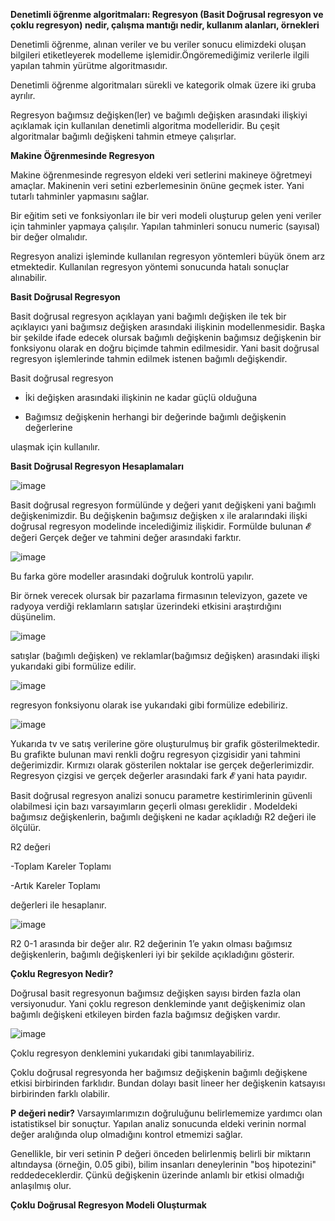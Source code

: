 **Denetimli öğrenme algoritmaları: Regresyon (Basit Doğrusal regresyon ve çoklu regresyon) nedir, çalışma mantığı nedir, kullanım alanları, örnekleri**

Denetimli öğrenme, alınan veriler ve bu veriler sonucu elimizdeki oluşan bilgileri etiketleyerek modelleme işlemidir.Öngöremediğimiz verilerle ilgili yapılan tahmin yürütme algoritmasıdır. 

Denetimli öğrenme algoritmaları sürekli ve kategorik olmak üzere iki gruba ayrılır.

Regresyon bağımsız değişken(ler) ve bağımlı değişken arasındaki ilişkiyi açıklamak için kullanılan denetimli algoritma modelleridir. Bu çeşit algoritmalar bağımlı değişkeni tahmin etmeye çalışırlar.

**Makine Öğrenmesinde Regresyon** 


Makine öğrenmesinde regresyon eldeki veri setlerini makineye öğretmeyi amaçlar. Makinenin veri setini ezberlemesinin önüne geçmek ister. Yani tutarlı tahminler yapmasını sağlar.

Bir eğitim seti ve fonksiyonları ile bir veri modeli oluşturup gelen yeni veriler için tahminler yapmaya çalışılır. Yapılan tahminleri sonucu numeric (sayısal) bir değer olmalıdır.

Regresyon analizi işleminde kullanılan regresyon yöntemleri büyük önem arz etmektedir. Kullanılan regresyon yöntemi sonucunda hatalı sonuçlar alınabilir.


**Basit Doğrusal Regresyon**


Basit doğrusal regresyon açıklayan yani bağımlı değişken ile tek bir açıklayıcı yani bağımsız değişken arasındaki ilişkinin modellenmesidir. Başka bir şekilde ifade edecek olursak bağımlı değişkenin bağımsız değişkenin bir fonksiyonu olarak en doğru biçimde tahmin edilmesidir. Yani basit doğrusal regresyon işlemlerinde tahmin edilmek istenen bağımlı değişkendir.

Basit doğrusal regresyon

- İki değişken arasındaki ilişkinin ne kadar güçlü olduğuna

- Bağımsız değişkenin herhangi bir değerinde bağımlı değişkenin değerlerine

ulaşmak için kullanılır.

**Basit Doğrusal Regresyon Hesaplamaları**

![image](https://user-images.githubusercontent.com/73705686/197873049-8a96866e-e1ad-43fa-9d09-492f2ac355c9.png)

Basit doğrusal regresyon formülünde y değeri yanıt değişkeni yani bağımlı değişkenimizdir. Bu değişkenin bağımsız değişken x ile aralarındaki ilişki doğrusal regresyon modelinde incelediğimiz ilişkidir.
Formülde bulunan 𝓔 değeri Gerçek değer ve tahmini değer arasındaki farktır.

![image](https://user-images.githubusercontent.com/73705686/197874374-6e7b297b-c982-4313-8879-75f79510e1ee.png)

Bu farka göre modeller arasındaki doğruluk kontrolü yapılır.

Bir örnek verecek olursak bir pazarlama firmasının televizyon, gazete ve radyoya verdiği reklamların satışlar üzerindeki etkisini araştırdığını düşünelim.

![image](https://user-images.githubusercontent.com/73705686/197875886-902fd1d3-1d14-49f8-b007-b2f492f9af3f.png)


satışlar (bağımlı değişken) ve reklamlar(bağımsız değişken) arasındaki ilişki yukarıdaki gibi formülize edilir.


![image](https://user-images.githubusercontent.com/73705686/197875227-bb8ecd57-abae-4760-a0e1-459a1be3a6cd.png)


regresyon fonksiyonu olarak ise yukarıdaki gibi formülize edebiliriz.

![image](https://user-images.githubusercontent.com/73705686/197875988-4a268731-f071-4790-a600-f5f009c2c683.png)


Yukarıda tv ve satış verilerine göre oluşturulmuş bir grafik gösterilmektedir. Bu grafikte bulunan mavi renkli doğru regresyon çizgisidir yani tahmini değerimizdir. Kırmızı olarak gösterilen noktalar ise gerçek değerlerimizdir. Regresyon çizgisi ve gerçek değerler arasındaki fark 𝓔 yani hata payıdır.

Basit doğrusal regresyon analizi sonucu parametre kestirimlerinin güvenli olabilmesi için bazı varsayımların geçerli olması gereklidir .
Modeldeki bağımsız değişkenlerin, bağımlı değişkeni ne kadar açıkladığı R2 değeri ile ölçülür.

R2 değeri 

-Toplam Kareler Toplamı

-Artık Kareler Toplamı

değerleri ile hesaplanır.

![image](https://user-images.githubusercontent.com/73705686/197877258-01c1c364-18ac-4284-ae39-a40e373de3be.png)


R2  0-1 arasında bir değer alır. R2 değerinin 1’e yakın olması bağımsız değişkenlerin, bağımlı değişkenleri iyi bir şekilde açıkladığını gösterir.

**Çoklu Regresyon Nedir?**

Doğrusal basit regresyonun bağımsız değişken sayısı birden fazla olan versiyonudur. Yani çoklu regreson denkleminde yanıt değişkenimiz olan bağımlı değişkeni etkileyen birden fazla bağımsız değişken vardır.

![image](https://user-images.githubusercontent.com/73705686/198046006-37d7e82f-0e39-4614-8e27-fc66a84b1306.png)

Çoklu regresyon denklemini yukarıdaki gibi tanımlayabiliriz.

Çoklu doğrusal regresyonda her bağımsız değişkenin bağımlı değişkene etkisi birbirinden farklıdır. Bundan dolayı basit lineer her değişkenin katsayısı birbirinden farklı olabilir. 

**P değeri nedir?**
Varsayımlarımızın doğruluğunu belirlememize yardımcı olan istatistiksel bir sonuçtur. Yapılan analiz sonucunda eldeki verinin normal değer aralığında olup olmadığını kontrol etmemizi sağlar.

Genellikle, bir veri setinin P değeri önceden belirlenmiş belirli bir miktarın altındaysa (örneğin, 0.05 gibi), bilim insanları deneylerinin "boş hipotezini" reddedeceklerdir. Çünkü değişkenin üzerinde anlamlı bir etkisi olmadığı anlaşılmış olur.

**Çoklu Doğrusal Regresyon Modeli Oluşturmak**







